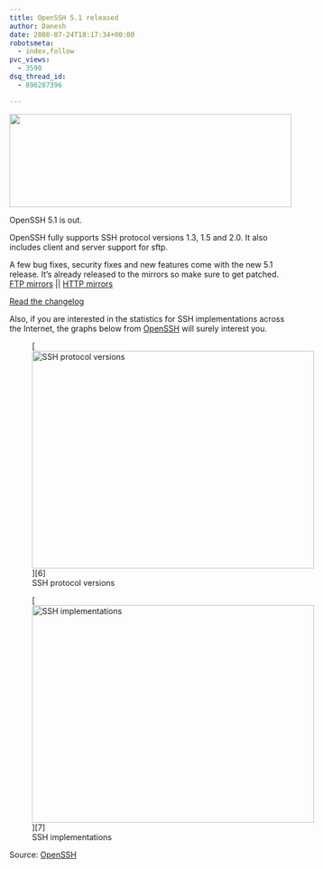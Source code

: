 ```yaml
---
title: OpenSSH 5.1 released
author: Danesh
date: 2008-07-24T18:17:34+00:00
robotsmeta:
  - index,follow
pvc_views:
  - 3590
dsq_thread_id:
  - 896287396

---
```

[<img loading="lazy" class="alignnone size-medium wp-image-717" title="openssh" src="/wp-content/uploads/2008/07/openssh-500x165.gif" alt="" width="500" height="165" srcset="/wp-content/uploads/2008/07/openssh-500x165.gif 500w, /wp-content/uploads/2008/07/openssh.gif 578w" sizes="(max-width: 500px) 100vw, 500px" />][1]

OpenSSH 5.1 is out.

OpenSSH fully supports SSH protocol versions 1.3, 1.5 and 2.0. It also includes client and server support for sftp.

A few bug fixes, security fixes and new features come with the new 5.1 release. It&#8217;s already released to the mirrors so make sure to get patched. [FTP mirrors][2] || [HTTP mirrors][3]

[Read the changelog][4]

<!--more-->

Also, if you are interested in the statistics for SSH implementations across the Internet, the graphs below from [OpenSSH][5] will surely interest you.

<figure id="attachment_716" aria-describedby="caption-attachment-716" style="width: 500px" class="wp-caption alignnone">[<img loading="lazy" class="size-medium wp-image-716" title="internet-versions-small" src="/wp-content/uploads/2008/07/internet-versions-small-500x385.png" alt="SSH protocol versions" width="500" height="385" srcset="/wp-content/uploads/2008/07/internet-versions-small-500x385.png 500w, /wp-content/uploads/2008/07/internet-versions-small.png 578w" sizes="(max-width: 500px) 100vw, 500px" />][6]<figcaption id="caption-attachment-716" class="wp-caption-text">SSH protocol versions</figcaption></figure>

<figure id="attachment_715" aria-describedby="caption-attachment-715" style="width: 500px" class="wp-caption alignnone">[<img loading="lazy" class="size-medium wp-image-715" title="internet-type-small" src="/wp-content/uploads/2008/07/internet-type-small-500x385.png" alt="SSH implementations" width="500" height="385" srcset="/wp-content/uploads/2008/07/internet-type-small-500x385.png 500w, /wp-content/uploads/2008/07/internet-type-small.png 578w" sizes="(max-width: 500px) 100vw, 500px" />][7]<figcaption id="caption-attachment-715" class="wp-caption-text">SSH implementations</figcaption></figure>

Source: [OpenSSH][8]

 [1]: /wp-content/uploads/2008/07/openssh.gif
 [2]: http://www.openssh.com/portable.html#ftp
 [3]: http://www.openssh.com/portable.html#http
 [4]: http://www.openssh.com/txt/release-5.1
 [5]: http://www.openssh.com/usage/
 [6]: http://www.openssh.com/usage/graphs/internet-versions.png
 [7]: http://www.openssh.com/usage/graphs/internet-type.png
 [8]: http://www.openssh.com/